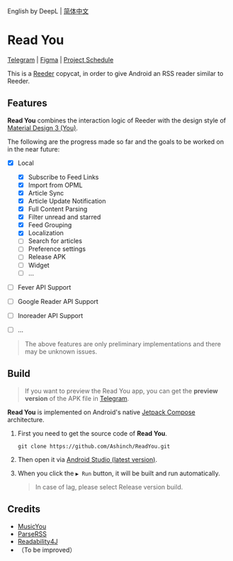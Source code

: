 English by DeepL | [简体中文](https://github.com/Ashinch/ReadYou/blob/main/README-zh.md)

# Read You

[Telegram](https://t.me/ReadYouApp) | [Figma](https://www.figma.com/file/ViBW8GbUgkTMmK6a80h8X1/Reader-You?node-id=7028%3A23673) | [Project Schedule](https://github.com/Ashinch/ReadYou/projects/1)

This is a [Reeder](https://reederapp.com/) copycat, in order to give Android an RSS reader similar to Reeder.

## Features

**Read You** combines the interaction logic of Reeder with the design style of [Material Design 3 (You)](https://m3.material.io/).

The following are the progress made so far and the goals to be worked on in the near future:

-   [x] Local

    -   [x] Subscribe to Feed Links
    -   [x] Import from OPML
    -   [x] Article Sync
    -   [x] Article Update Notification
    -   [x] Full Content Parsing
    -   [x] Filter unread and starred
    -   [x] Feed Grouping
    -   [x] Localization
    -   [ ] Search for articles
    -   [ ] Preference settings
    -   [ ] Release APK
    -   [ ] Widget
    -   [ ] ...

-   [ ] Fever API Support
-   [ ] Google Reader API Support
-   [ ] Inoreader API Support
-   [ ] ...

> The above features are only preliminary implementations and there may be unknown issues.

## Build

> If you want to preview the Read You app, you can get the **preview version** of the APK file in [Telegram](https://t.me/ReadYouApp).

**Read You** is implemented on Android's native [Jetpack Compose](https://developer.android.com/jetpack/compose) architecture.

1. First you need to get the source code of **Read You**.

    ```shell
    git clone https://github.com/Ashinch/ReadYou.git
    ```

2. Then open it via [Android Studio (latest version)](https://developer.android.com/studio).

3. When you click the `▶ Run` button, it will be built and run automatically.

    > In case of lag, please select Release version build.

## Credits

-   [MusicYou](https://github.com/Kyant0/MusicYou)
-   [ParseRSS](https://github.com/muhrifqii/ParseRSS)
-   [Readability4J](https://github.com/dankito/Readability4J)
-   （To be improved）
